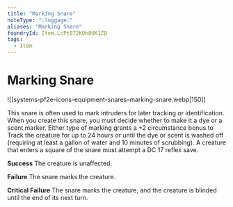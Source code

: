 ```yaml
---
title: "Marking Snare"
noteType: ":luggage:"
aliases: "Marking Snare"
foundryId: Item.LcPt872K0h0UK1ZQ
tags:
  - Item
---
```


# Marking Snare
![[systems-pf2e-icons-equipment-snares-marking-snare.webp|150]]

This snare is often used to mark intruders for later tracking or identification. When you create this snare, you must decide whether to make it a dye or a scent marker. Either type of marking grants a +2 circumstance bonus to Track the creature for up to 24 hours or until the dye or scent is washed off (requiring at least a gallon of water and 10 minutes of scrubbing). A creature that enters a square of the snare must attempt a DC 17 reflex save.

**Success** The creature is unaffected.

**Failure** The snare marks the creature.

**Critical Failure** The snare marks the creature, and the creature is blinded until the end of its next turn.
